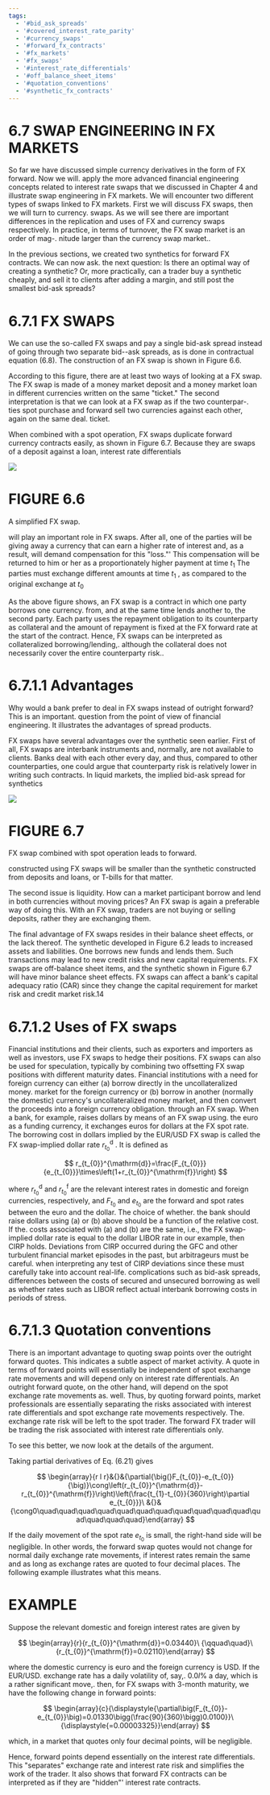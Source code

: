 ```yaml
---
tags:
  - '#bid_ask_spreads'
  - '#covered_interest_rate_parity'
  - '#currency_swaps'
  - '#forward_fx_contracts'
  - '#fx_markets'
  - '#fx_swaps'
  - '#interest_rate_differentials'
  - '#off_balance_sheet_items'
  - '#quotation_conventions'
  - '#synthetic_fx_contracts'
---
```

# 6.7 SWAP ENGINEERING IN FX MARKETS  

So far we have discussed simple currency derivatives in the form of FX forward. Now we will. apply the more advanced financial engineering concepts related to interest rate swaps that we discussed in Chapter 4 and illustrate swap engineering in FX markets. We will encounter two different types of swaps linked to FX markets. First we will discuss FX swaps, then we will turn to currency. swaps. As we will see there are important differences in the replication and uses of FX and currency swaps respectively. In practice, in terms of turnover, the FX swap market is an order of mag-. nitude larger than the currency swap market..  

In the previous sections, we created two synthetics for forward FX contracts. We can now ask. the next question: Is there an optimal way of creating a synthetic? Or, more practically, can a trader buy a synthetic cheaply, and sell it to clients after adding a margin, and still post the smallest bid-ask spreads?  

# 6.7.1 FX SWAPS  

We can use the so-called FX swaps and pay a single bid-ask spread instead of going through two separate bid--ask spreads, as is done in contractual equation (6.8). The construction of an FX swap is shown in Figure 6.6.  

According to this figure, there are at least two ways of looking at a FX swap. The FX swap is made of a money market deposit and a money market loan in different currencies written on the same "ticket." The second interpretation is that we can look at a FX swap as if the two counterpar-. ties spot purchase and forward sell two currencies against each other, again on the same deal. ticket.  

When combined with a spot operation, FX swaps duplicate forward currency contracts easily, as shown in Figure 6.7. Because they are swaps of a deposit against a loan, interest rate differentials  

![](68fa8a8ef3554d93c138d0ce67a2145eeddb97d729a0b2861453470529efc852.jpg)  

# FIGURE 6.6  

A simplified FX swap.  

will play an important role in FX swaps. After all, one of the parties will be giving away a currency that can earn a higher rate of interest and, as a result, will demand compensation for this "loss."' This compensation will be returned to him or her as a proportionately higher payment at time $t_{1}$ The parties must exchange different amounts at time $t_{1}$ , as compared to the original exchange at $t_{0}$  

As the above figure shows, an FX swap is a contract in which one party borrows one currency. from, and at the same time lends another to, the second party. Each party uses the repayment obligation to its counterparty as collateral and the amount of repayment is fixed at the FX forward rate at the start of the contract. Hence, FX swaps can be interpreted as collateralized borrowing/lending,. although the collateral does not necessarily cover the entire counterparty risk..  

# 6.7.1.1 Advantages  

Why would a bank prefer to deal in FX swaps instead of outright forward? This is an important. question from the point of view of financial engineering. It illustrates the advantages of spread products.  

FX swaps have several advantages over the synthetic seen earlier. First of all, FX swaps are interbank instruments and, normally, are not available to clients. Banks deal with each other every day, and thus, compared to other counterparties, one could argue that counterparty risk is relatively lower in writing such contracts. In liquid markets, the implied bid-ask spread for synthetics  

![](52847ac6803c0d69d61bf316cd3acc2207e354531cb197787f9580f1a0dd2f38.jpg)  

# FIGURE 6.7  

FX swap combined with spot operation leads to forward.  

constructed using FX swaps will be smaller than the synthetic constructed from deposits and loans, or T-bills for that matter.  

The second issue is liquidity. How can a market participant borrow and lend in both currencies without moving prices? An FX swap is again a preferable way of doing this. With an FX swap, traders are not buying or selling deposits, rather they are exchanging them.  

The final advantage of FX swaps resides in their balance sheet effects, or the lack thereof. The synthetic developed in Figure 6.2 leads to increased assets and liabilities. One borrows new funds and lends them. Such transactions may lead to new credit risks and new capital requirements. FX swaps are off-balance sheet items, and the synthetic shown in Figure 6.7 will have minor balance sheet effects. FX swaps can affect a bank's capital adequacy ratio (CAR) since they change the capital requirement for market risk and credit market risk.14  

# 6.7.1.2 Uses of FX swaps  

Financial institutions and their clients, such as exporters and importers as well as investors, use FX swaps to hedge their positions. FX swaps can also be used for speculation, typically by combining two offsetting FX swap positions with different maturity dates. Financial institutions with a need for foreign currency can either (a) borrow directly in the uncollateralized money. market for the foreign currency or (b) borrow in another (normally the domestic) currency's uncollateralized money market, and then convert the proceeds into a foreign currency obligation. through an FX swap. When a bank, for example, raises dollars by means of an FX swap using. the euro as a funding currency, it exchanges euros for dollars at the FX spot rate. The borrowing cost in dollars implied by the EUR/USD FX swap is called the FX swap-implied dollar rate $r_{t_{0}}^{\mathrm{d}}$ . It is defined as  

$$
r_{t_{0}}^{\mathrm{d}}=\frac{F_{t_{0}}}{e_{t_{0}}}\times\left(1+r_{t_{0}}^{\mathrm{f}}\right)
$$  

where $r_{t_{0}}^{\mathrm{d}}$ and $r_{t_{0}}^{\mathrm{f}}$ are the relevant interest rates in domestic and foreign currencies, respectively, and $F_{t_{0}}$ and $e_{t_{0}}$ are the forward and spot rates between the euro and the dollar. The choice of whether. the bank should raise dollars using (a) or (b) above should be a function of the relative cost. If the. costs associated with (a) and (b) are the same, i.e., the FX swap-implied dollar rate is equal to the dollar LIBOR rate in our example, then CIRP holds. Deviations from CIRP occurred during the GFC and other turbulent financial market episodes in the past, but arbitrageurs must be careful. when interpreting any test of CIRP deviations since these must carefully take into account real-life. complications such as bid-ask spreads, differences between the costs of secured and unsecured borrowing as well as whether rates such as LIBOR reflect actual interbank borrowing costs in periods of stress.  

# 6.7.1.3 Quotation conventions  

There is an important advantage to quoting swap points over the outright forward quotes. This indicates a subtle aspect of market activity. A quote in terms of forward points will essentially be independent of spot exchange rate movements and will depend only on interest rate differentials. An outright forward quote, on the other hand, will depend on the spot exchange rate movements as. well. Thus, by quoting forward points, market professionals are essentially separating the risks associated with interest rate differentials and spot exchange rate movements respectively. The. exchange rate risk will be left to the spot trader. The forward FX trader will be trading the risk associated with interest rate differentials only.  

To see this better, we now look at the details of the argument.  

Taking partial derivatives of Eq. (6.21) gives  

$$
\begin{array}{r l r}&{}&{\partial{\big(}F_{t_{0}}-e_{t_{0}}{\big)}\cong\left(r_{t_{0}}^{\mathrm{d}}-r_{t_{0}}^{\mathrm{f}}\right)\left(\frac{t_{1}-t_{0}}{360}\right)\partial e_{t_{0}}}\ &{}&{\cong0\quad\quad\quad\quad\quad\quad\quad\quad\quad\quad\quad\quad\quad\quad\quad}\end{array}
$$  

If the daily movement of the spot rate $e_{t_{0}}$ is small, the right-hand side will be negligible. In other words, the forward swap quotes would not change for normal daily exchange rate movements, if interest rates remain the same and as long as exchange rates are quoted to four decimal places. The following example illustrates what this means.  

# EXAMPLE  

Suppose the relevant domestic and foreign interest rates are given by  

$$
\begin{array}{r}{r_{t_{0}}^{\mathrm{d}}=0.03440}\ {\qquad\quad}\ {r_{t_{0}}^{\mathrm{f}}=0.02110}\end{array}
$$  

where the domestic currency is euro and the foreign currency is USD. If the EUR/USD. exchange rate has a daily volatility of, say,. $0.0l\%$ a day, which is a rather significant move,. then, for FX swaps with 3-month maturity, we have the following change in forward points:  

$$
\begin{array}{c}{\displaystyle{\partial\big(F_{t_{0}}-e_{t_{0}}\big)=0.01330\bigg(\frac{90}{360}\bigg)0.0100}}\ {\displaystyle{=0.00003325}}\end{array}
$$  

which, in a market that quotes only four decimal points, will be negligible.  

Hence, forward points depend essentially on the interest rate differentials. This "separates" exchange rate and interest rate risk and simplifies the work of the trader. It also shows that forward FX contracts can be interpreted as if they are "hidden"' interest rate contracts.  
